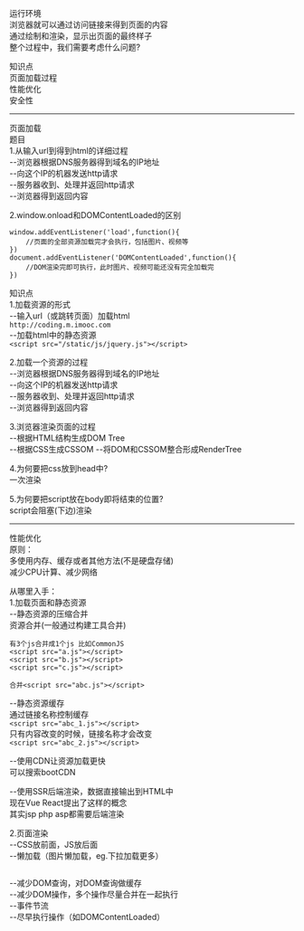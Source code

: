 运行环境  
浏览器就可以通过访问链接来得到页面的内容  
通过绘制和渲染，显示出页面的最终样子  
整个过程中，我们需要考虑什么问题?  

知识点  
页面加载过程  
性能优化  
安全性  
***
页面加载  
题目  
1.从输入url到得到html的详细过程  
--浏览器根据DNS服务器得到域名的IP地址  
--向这个IP的机器发送http请求  
--服务器收到、处理并返回http请求  
--浏览器得到返回内容 

2.window.onload和DOMContentLoaded的区别  
```
window.addEventListener('load',function(){
    //页面的全部资源加载完才会执行，包括图片、视频等
})
document.addEventListener('DOMContentLoaded',function(){
    //DOM渲染完即可执行，此时图片、视频可能还没有完全加载完
})
```

知识点  
1.加载资源的形式   
--输入url（或跳转页面）加载html  
`http://coding.m.imooc.com`  
--加载html中的静态资源  
`<script src="/static/js/jquery.js"></script>`   

2.加载一个资源的过程  
--浏览器根据DNS服务器得到域名的IP地址  
--向这个IP的机器发送http请求  
--服务器收到、处理并返回http请求  
--浏览器得到返回内容  

3.浏览器渲染页面的过程  
--根据HTML结构生成DOM Tree  
--根据CSS生成CSSOM
--将DOM和CSSOM整合形成RenderTree

4.为何要把css放到head中?  
一次渲染  

5.为何要把script放在body即将结束的位置?  
script会阻塞(下边)渲染 

***
性能优化  
原则：  
多使用内存、缓存或者其他方法(不是硬盘存储)  
减少CPU计算、减少网络

从哪里入手：  
1.加载页面和静态资源  
--静态资源的压缩合并  
资源合并(一般通过构建工具合并)
```
有3个js合并成1个js 比如CommonJS
<script src="a.js"></script>
<script src="b.js"></script>
<script src="c.js"></script>

合并<script src="abc.js"></script>
```
--静态资源缓存  
通过链接名称控制缓存  
`<script src="abc_1.js"></script>`  
只有内容改变的时候，链接名称才会改变  
`<script src="abc_2.js"></script>`  

--使用CDN让资源加载更快  
可以搜索bootCDN  

--使用SSR后端渲染，数据直接输出到HTML中  
现在Vue React提出了这样的概念  
其实jsp php asp都需要后端渲染  

2.页面渲染  
--CSS放前面，JS放后面  
--懒加载（图片懒加载，eg.下拉加载更多）
```

```  
--减少DOM查询，对DOM查询做缓存  
--减少DOM操作，多个操作尽量合并在一起执行  
--事件节流  
--尽早执行操作（如DOMContentLoaded）


